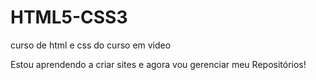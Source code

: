 # HTML5-CSS3
 curso de html e css do curso em video

Estou aprendendo a criar sites e agora vou gerenciar meu Repositórios!